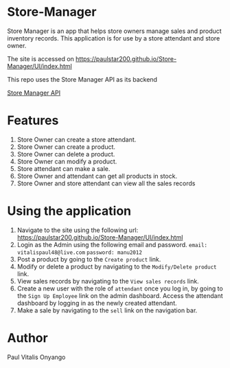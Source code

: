 # Store-Manager

Store Manager is an app that helps store owners manage sales and product inventory records. 
This application is for use by a store attendant and store owner.

The site is accessed on https://paulstar200.github.io/Store-Manager/UI/index.html

This repo uses the Store Manager API as its backend

[Store Manager API](https://github.com/Paulstar200/Store-Manager-API-V2)

# Features
1. Store Owner can create a store attendant.
2. Store Owner can create a product.
3. Store Owner can delete a product.
4. Store Owner can modify a product.
5. Store attendant can make a sale.
6. Store Owner and attendant can get all products in stock.
7. Store Owner and store attendant can view all the sales records

# Using the application
1. Navigate to the site using the following url: https://paulstar200.github.io/Store-Manager/UI/index.html
2. Login as the Admin using the following email and password.
`email: vitalispaul48@live.com`
`password: manu2012`
3. Post a product by going to the `Create product` link.
4. Modify or delete a product by navigating to the `Modify/Delete product` link.
5. View sales records by navigating to the `View sales records` link.
6. Create a new user with the role of `attendant` once you log in, by going to the `Sign Up Employee` link on the admin dashboard. Access the attendant dashboard by logging in as the newly created attendant.
7. Make a sale by navigating to the `sell` link on the navigation bar.

# Author
Paul Vitalis Onyango
